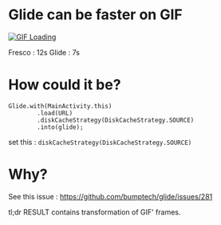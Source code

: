 # Glide can be faster on GIF

[![GIF Loading](http://img.youtube.com/vi/Qqg5n7W6xZI/0.jpg)](http://www.youtube.com/watch?v=Qqg5n7W6xZI)

Fresco : 12s
Glide : 7s

# How could it be?

```
Glide.with(MainActivity.this)
        .load(URL)
        .diskCacheStrategy(DiskCacheStrategy.SOURCE)
        .into(glide);
```

set this : `diskCacheStrategy(DiskCacheStrategy.SOURCE)`

# Why?

See this issue : https://github.com/bumptech/glide/issues/281

tl;dr
RESULT contains transformation of GIF' frames. 
